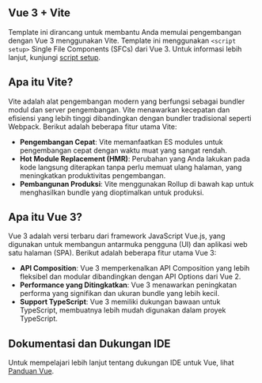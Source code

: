## Vue 3 + Vite

Template ini dirancang untuk membantu Anda memulai pengembangan dengan Vue 3 menggunakan Vite. Template ini menggunakan `<script setup>` Single File Components (SFCs) dari Vue 3. Untuk informasi lebih lanjut, kunjungi [script setup](https://v3.vuejs.org/api/sfc-script-setup.html#sfc-script-setup).

## Apa itu Vite?

Vite adalah alat pengembangan modern yang berfungsi sebagai bundler modul dan server pengembangan. Vite menawarkan kecepatan dan efisiensi yang lebih tinggi dibandingkan dengan bundler tradisional seperti Webpack. Berikut adalah beberapa fitur utama Vite:

* **Pengembangan Cepat**: Vite memanfaatkan ES modules untuk pengembangan cepat dengan waktu muat yang sangat rendah.
* **Hot Module Replacement (HMR)**: Perubahan yang Anda lakukan pada kode langsung diterapkan tanpa perlu memuat ulang halaman, yang meningkatkan produktivitas pengembangan.
* **Pembangunan Produksi**: Vite menggunakan Rollup di bawah kap untuk menghasilkan bundle yang dioptimalkan untuk produksi.

## Apa itu Vue 3?

Vue 3 adalah versi terbaru dari framework JavaScript Vue.js, yang digunakan untuk membangun antarmuka pengguna (UI) dan aplikasi web satu halaman (SPA). Berikut adalah beberapa fitur utama Vue 3:

* **API Composition**: Vue 3 memperkenalkan API Composition yang lebih fleksibel dan modular dibandingkan dengan API Options dari Vue 2.
* **Performance yang Ditingkatkan**: Vue 3 menawarkan peningkatan performa yang signifikan dan ukuran bundle yang lebih kecil.
* **Support TypeScript**: Vue 3 memiliki dukungan bawaan untuk TypeScript, membuatnya lebih mudah digunakan dalam proyek TypeScript.

## Dokumentasi dan Dukungan IDE

Untuk mempelajari lebih lanjut tentang dukungan IDE untuk Vue, lihat [Panduan Vue](https://vuejs.org/guide/scaling-up/tooling.html#ide-support).
